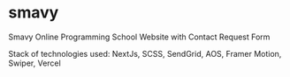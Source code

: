 # smavy
Smavy Online Programming School Website with Contact Request Form

Stack of technologies used:
NextJs, SCSS, SendGrid, AOS, Framer Motion, Swiper, Vercel

